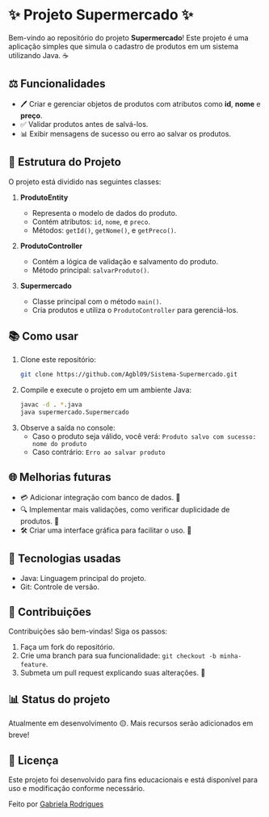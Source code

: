 # ✨ Projeto Supermercado ✨

Bem-vindo ao repositório do projeto **Supermercado**! Este projeto é uma aplicação simples que simula o cadastro de produtos em um sistema utilizando Java. ☕

## ⚖️ Funcionalidades

- 🖊️ Criar e gerenciar objetos de produtos com atributos como **id**, **nome** e **preço**.
- ✅ Validar produtos antes de salvá-los.
- 📊 Exibir mensagens de sucesso ou erro ao salvar os produtos.

## 🔧 Estrutura do Projeto

O projeto está dividido nas seguintes classes:

1. **ProdutoEntity**
   - Representa o modelo de dados do produto.
   - Contém atributos: `id`, `nome`, e `preco`.
   - Métodos: `getId()`, `getNome()`, e `getPreco()`.

2. **ProdutoController**
   - Contém a lógica de validação e salvamento do produto.
   - Método principal: `salvarProduto()`.

3. **Supermercado**
   - Classe principal com o método `main()`.
   - Cria produtos e utiliza o `ProdutoController` para gerenciá-los.

## 📚 Como usar

1. Clone este repositório:
   ```bash
   git clone https://github.com/Agbl09/Sistema-Supermercado.git
   ```
2. Compile e execute o projeto em um ambiente Java:
   ```bash 
   javac -d . *.java
   java supermercado.Supermercado
   ```
3. Observe a saída no console:
   - Caso o produto seja válido, você verá: `Produto salvo com sucesso: nome do produto`
   - Caso contrário: `Erro ao salvar produto`

## 🌐 Melhorias futuras

- 💳 Adicionar integração com banco de dados. 🚧
- 🔍 Implementar mais validações, como verificar duplicidade de produtos. 🚧
- 🛠️ Criar uma interface gráfica para facilitar o uso. 🚧

## 🚀 Tecnologias usadas

- Java: Linguagem principal do projeto.
- Git: Controle de versão.

## 📢 Contribuições

Contribuições são bem-vindas! Siga os passos:

1. Faça um fork do repositório.
2. Crie uma branch para sua funcionalidade: `git checkout -b minha-feature`.
3. Submeta um pull request explicando suas alterações. 📝

## 📊 Status do projeto

Atualmente em desenvolvimento 🟡. Mais recursos serão adicionados em breve!

## 📝 Licença
   Este projeto foi desenvolvido para fins educacionais e está disponível para uso e modificação conforme necessário.

   Feito por [Gabriela Rodrigues](https://github.com/Agbl09)

